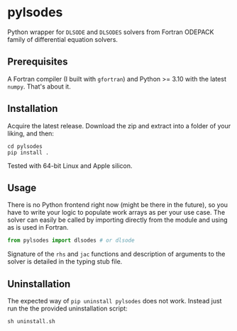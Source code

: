 # pylsodes

Python wrapper for `DLSODE` and `DLSODES` solvers from Fortran ODEPACK family of differential equation solvers.

## Prerequisites

A Fortran compiler (I built with `gfortran`) and Python >= 3.10 with the latest `numpy`. That's about it.

## Installation

Acquire the latest release. Download the zip and extract into a folder of your liking, and then:

```shell
cd pylsodes
pip install .
```

Tested with 64-bit Linux and Apple silicon.

## Usage

There is no Python frontend right now (might be there in the future), so you have to write your logic to populate work arrays as per your use case. The solver can easily be called by importing directly from the module and using as is used in Fortran.

```python
from pylsodes import dlsodes # or dlsode
```

Signature of the `rhs` and `jac` functions and description of arguments to the solver is detailed in the typing stub file.

## Uninstallation
The expected way of `pip uninstall pylsodes` does not work. Instead just run the the provided uninstallation script:
```shell
sh uninstall.sh
```
